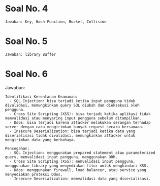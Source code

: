 # Soal No. 4

    Jawaban: Key, Hash Function, Bucket, Collision

# Soal No. 5

    Jawaban: library Buffer

# Soal No. 6

Jawaban:

    Identifikasi Kerentanan Keamanan:
      - SQL Injection: bisa terjadi ketika input pengguna tidak divalidasi, memungkinkan query SQL diubah dan dieksekusi oleh pengguna.
      - Cross Site Scripting (XSS): bisa terjadi ketika aplikasi tidak memvalidasi atau menyaring input pengguna sebelum ditampilkan.
      - Ddos: bisa terjadi karena attacker melakukan serangan terhadap server dengan cara mengirimkan banyak request secara bersamaan.
      - Insecure Deserialization: bisa terjadi ketika data yang diserialisasi tidak divalidasi, memungkinkan attacker untuk mengirimkan data yang berbahaya.

    Pencegahan:
      - SQL Injection: menggunakan prepared statement atau parameterized query, memvalidasi input pengguna, menggunakan ORM.
      - Cross Site Scripting (XSS): memvalidasi input pengguna, menggunakan library yang menyediakan fitur untuk menghindari XSS.
      - Ddos: menggunakan firewall, load balancer, atau service yang menyediakan proteksi Ddos.
      - Insecure Deserialization: memvalidasi data yang diserialisasi.
